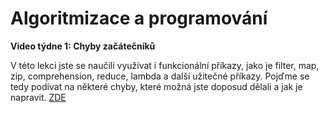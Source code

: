 # Algoritmizace a programování

**Video týdne 1: Chyby začátečníků**

V této lekci jste se naučili využívat i funkcionální příkazy, jako je filter, map, zip, comprehension, reduce, lambda a další užitečné příkazy. Pojďme se tedy podívat na některé chyby, které možná jste doposud dělali a jak je napravit. [ZDE](https://www.youtube.com/watch?v=qUeud6DvOWI)